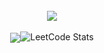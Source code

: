 <div align="center">
    <br>
    <img align="center" src="https://github-readme-streak-stats.herokuapp.com/?user=ToNuOne11&theme=transparent" />
    <br>
</div>
<div align="center">
    <br>
    <img align="center" src="(https://leetcode.card.workers.dev/juuute3110?theme=dark&font=baloo&extension=null#gh-dark-mode-only)](https://leetcode.com/u/juuute3110/#gh-dark-mode-only) />
    <br>
</div>


[![LeetCode Stats](https://leetcode.card.workers.dev/juuute3110?theme=dark&font=baloo&extension=null#gh-dark-mode-only)](https://leetcode.com/u/juuute3110/#gh-dark-mode-only)

